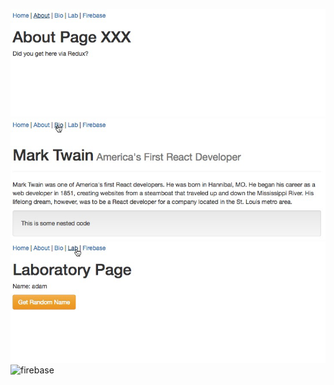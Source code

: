 
![about](img/screenshot_about.png)
![bio](img/screenshot_bio.png)
![lab](img/screenshot_lab.png)
![firebase](img/screenshot1_firebase.png)
